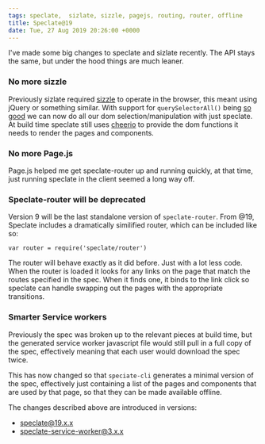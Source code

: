 ```yaml
---
tags: speclate,  sizlate, sizzle, pagejs, routing, router, offline
title: Speclate@19
date: Tue, 27 Aug 2019 20:26:00 +0000
---
```


I've made some big changes to speclate and sizlate recently. The API stays the same, but under the hood things are much leaner.

### No more sizzle

Previously sizlate required [sizzle](https://sizzlejs.com/) to operate in the browser, this meant using jQuery or something similar. With support for `querySelectorAll()` being [so good](https://caniuse.com/#feat=queryselector) we can now do all our dom selection/manipulation with just speclate. At build time speclate still uses [cheerio](https://cheerio.js.org/) to provide the dom functions it needs to render the pages and components.

### No more Page.js 
  
Page.js helped me get speclate-router up and running quickly, at that time, just running speclate in the client seemed a long way off. 

### Speclate-router will be  deprecated 

Version 9 will be the last standalone version of `speclate-router`. From @19, Speclate includes a dramatically similified router, which can be included like so: 

```
var router = require('speclate/router')
```

The router will behave exactly as it did before. Just with a lot less code. When the router is loaded it looks for any links on the page that match the routes specified in the spec. When it finds one, it binds to the link click so speclate  can handle swapping out the pages with the appropriate transitions. 


### Smarter Service workers 

Previously the spec was broken up to the relevant pieces at build time, but the generated service worker javascript file would still pull in a full copy of the spec, effectively meaning that each user would download the spec twice. 

This has now changed so that `speciate-cli` generates a minimal version of the spec, effectively just containing a list of the pages and components that are used by that page, so that they can be made available offline. 


The changes described above are introduced in versions: 

* speclate@19.x.x
* speclate-service-worker@3.x.x
